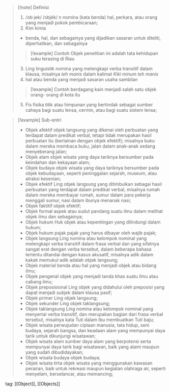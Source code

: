 >[!note] Definisi
>1. /ob·jek/ /objék/ n nomina (kata benda)
> hal, perkara, atau orang yang menjadi pokok pembicaraan;
>2. Kim kimia
> - benda, hal, dan sebagainya yang dijadikan sasaran untuk diteliti, diperhatikan, dan sebagainya
> > [!example] Contoh
> > Objek penelitian ini adalah tata kehidupan suku terasing di Riau
>3. Ling linguistik
> nomina yang melengkapi verba transitif dalam klausa, misalnya _teh manis_ dalam kalimat _Kiki minum teh manis_
>4. hal atau benda yang menjadi sasaran usaha sambilan
> > [!example] Contoh
> > berdagang kain menjadi salah satu objek orang- orang di kota itu
>5. Fis fisika
> titik atau himpunan yang bertindak sebagai sumber cahaya bagi suatu lensa, cermin, atau bagi suatu sistem lensa;


>[!example] Sub-entri
>- Objek afektif 
>  objek langsung yang dikenai oleh perbuatan yang terdapat dalam predikat verbal, tetapi tidak merupakan hasil perbuatan itu (berlainan dengan objek efektif); misalnya buku dalam mereka membaca buku, jalan dalam anak-anak sedang menyeberang jalan;
>- Objek alam 
>  objek wisata yang daya tariknya bersumber pada keindahan dan kekayaan alam;
>- Objek budaya 
>  objek wisata yang daya tariknya bersumber pada objek kebudayaan, seperti peninggalan sejarah, museum, atau atraksi kesenian;
>- Objek efektif 
>  Ling 
>  objek langsung yang ditimbulkan sebagai hasil perbuatan yang terdapat dalam predikat verbal, misalnya rumah dalam mereka membayar rumah, sumur dalam para pekerja menggali sumur, nasi dalam ibunya menanak nasi;
>- Objek faktitif 
>  objek efektif;
>- Objek formal 
>  aspek atau sudut pandang suatu ilmu dalam melihat objek ilmu dan sebagainya;
>- Objek hukum 
>  Huk 
>  objek atau kepentingan yang dilindungi dalam hukum;
>- Objek hukum pajak 
>  pajak yang harus dibayar oleh wajib pajak;
>- Objek langsung 
>  Ling 
>  nomina atau kelompok nominal yang melengkapi verba transitif dalam frasa verbal dan yang sifatnya sangat erat dengan verba tersebut, dalam beberapa bahasa tertentu ditandai dengan kasus akusatif, misalnya adik dalam kakak memukul adik adalah objek langsung;
>- Objek material 
>  benda atau hal yang menjadi objek atau bidang ilmu;
>- Objek pengenal 
>  objek yang menjadi tanda khas suatu ilmu atau cabang ilmu;
>- Objek preposisional 
>  Ling 
>  objek yang didahului oleh preposisi yang dapat menjadi subjek dalam klausa pasif;
>- Objek primer 
>  Ling 
>  objek langsung;
>- Objek sekunder 
>  Ling 
>  objek taklangsung;
>- Objek taklangsung 
>  Ling 
>  nomina atau kelompok nominal yang menyertai verba transitif, dan merupakan bagian dari frasa verbal tersebut, misalnya kata Tuti dalam Ibu membuatkan Tuti baju;
>- Objek wisata 
>  perwujudan ciptaan manusia, tata hidup, seni budaya, sejarah bangsa, dan keadaan alam yang mempunyai daya tarik untuk dikunjungi wisatawan;
>- Objek wisata alam 
>  sumber daya alam yang berpotensi serta mempunyai daya tarik bagi wisatawan, baik yang alami maupun yang sudah dibudidayakan;
>- Objek wisata budaya 
>  objek budaya;
>- Objek wisata tirta 
>  objek wisata yang menggunakan kawasan perairan, baik untuk rekreasi maupun kegiatan olahraga air, seperti menyelam, berselancar, atau memancing;

tag: [[Object]], [[Objects]]